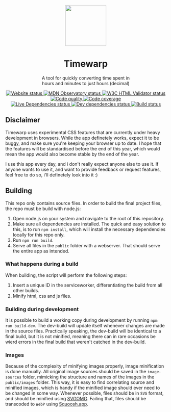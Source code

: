 <p align="center">
  <img src="https://timewarp.atjn.dk/images/logo.svg" width="128px" height="128px" alt>
  <br>
  <h1 align="center">Timewarp</h1>
  <p align="center">A tool for quickly converting time spent in<br>hours and minutes to just hours (decimal)</p>
</p>

<p align="center">
  <a href="https://timewarp.atjn.dk">
    <img src="https://img.shields.io/website?url=https%3A%2F%2Ftimewarp.atjn.dk&label=Website&style=flat-square&logo=netlify" alt="Website status">
  </a>
  <a href="https://observatory.mozilla.org/analyze/timewarp.atjn.dk">
    <img src="https://img.shields.io/mozilla-observatory/grade/timewarp.atjn.dk?publish&label=Observatory&style=flat-square&logo=mozilla" alt="MDN Observatory status">
  </a>
  <a href="https://validator.nu/?doc=https%3A%2F%2Ftimewarp.atjn.dk&parser=html">
    <img src="https://img.shields.io/w3c-validation/html?label=HTML&targetUrl=https%3A%2F%2Ftimewarp.atjn.dk&style=flat-square&logo=w3c" alt="W3C HTML Validator status">
  </a>
  <br>
	<a href="https://www.codacy.com/gh/atjn/timewarp/dashboard">
		<img src="https://img.shields.io/codacy/grade/d4785533451f4f5bb10eac89433133b4?style=flat-square" alt="Code quality">
	</a>
	<a href="https://www.codacy.com/gh/atjn/timewarp/dashboard">
		<img src="https://img.shields.io/codacy/coverage/d4785533451f4f5bb10eac89433133b4?style=flat-square" alt="Code coverage">
	</a>
	<br>
  <a href="https://david-dm.org/atjn/timewarp">
    <img src="https://img.shields.io/david/atjn/timewarp.svg?style=flat-square&label=Live%20Dependencies" alt="Live Dependencies status">
  </a>
  <a href="https://david-dm.org/atjn/timewarp?type=dev">
    <img src="https://img.shields.io/david/dev/atjn/timewarp?style=flat-square&label=Dev%20Dependencies" alt="Dev dependencies status">
  </a>
  <a href="https://app.netlify.com/sites/timewarp/deploys">
    <img src="https://img.shields.io/netlify/5bf06725-c9f2-478d-979e-598116ad3e4c?label=Build&logo=netlify&style=flat-square" alt="Build status">
  </a>
</p>

## Disclaimer
Timewarp uses experimental CSS features that are currently under heavy development in browsers. While the app definetely works, expect it to be buggy, and make sure you're keeping your browser up to date. I hope that the features will be standardised before the end of this year, which would mean the app would also become stable by the end of the year.

I use this app every day, and i don't really expect anyone else to use it. If anyone wants to use it, and want to provide feedback or request features, feel free to do so, i'll definetely look into it :)

## Building
This repo only contains source files. In order to build the final project files, the repo must be build with node.js:
1. Open node.js on your system and navigate to the root of this repository.
2. Make sure all dependencies are installed. The quick and easy solution to this, is to run `npm install`, which will install the necessary dependencies locally for this repo only.
3. Run `npm run build`.
4. Serve all files in the `public` folder with a webserver. That should serve the entire app as intended.

### What happens during a build
When building, the script will perform the following steps:
1. Insert a unique ID in the serviceworker, differentiating the build from all other builds.
2. Minify html, css and js files.

### Building during development
It is possible to build a working copy during development by running `npm run build-dev`. The dev-build will update itself whenever changes are made in the source files. Practically speaking, the dev-build will be identical to a final build, but it is not minified, meaning there can in rare occasions be wierd errors in the final build that weren't catched in the dev-build.

### Images
Because of the complexity of minifying images properly, image minification is done manually. All original image sources should be saved in the `image-sources` folder, mimicking the structure and names of the images in the `public/images` folder. This way, it is easy to find correlating source and minified images, which is handy if the minified image should ever need to be changed in some way.
Whenever possible, files should be in `SVG` format, and should be minified using [SVGOMG](https://jakearchibald.github.io/svgomg/).
Failing that, files should be transcoded to `WebP` using [Squoosh.app](https://squoosh.app).
